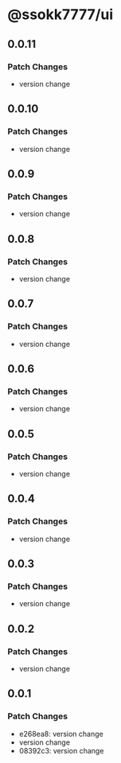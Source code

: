 # @ssokk7777/ui

## 0.0.11

### Patch Changes

- version change

## 0.0.10

### Patch Changes

- version change

## 0.0.9

### Patch Changes

- version change

## 0.0.8

### Patch Changes

- version change

## 0.0.7

### Patch Changes

- version change

## 0.0.6

### Patch Changes

- version change

## 0.0.5

### Patch Changes

- version change

## 0.0.4

### Patch Changes

- version change

## 0.0.3

### Patch Changes

- version change

## 0.0.2

### Patch Changes

- version change

## 0.0.1

### Patch Changes

- e268ea8: version change
- version change
- 08392c3: version change
